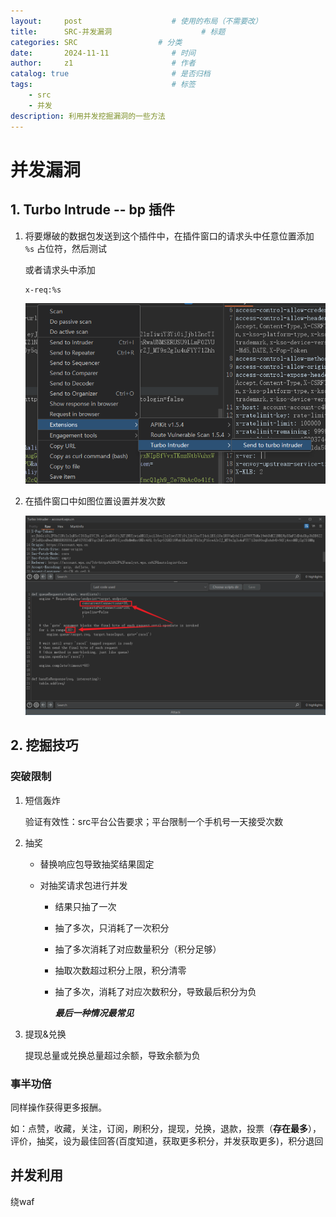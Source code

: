 ```yaml
---
layout:     post   				    # 使用的布局（不需要改）
title:      SRC-并发漏洞				    # 标题
categories: SRC                  # 分类
date:       2024-11-11 				# 时间
author:     z1 						# 作者
catalog: true 						# 是否归档
tags:								# 标签
    - src
    - 并发
description: 利用并发挖掘漏洞的一些方法
---
```

# 并发漏洞

## 1. Turbo Intrude -- bp 插件

1. 将要爆破的数据包发送到这个插件中，在插件窗口的请求头中任意位置添加 `%s` 占位符，然后测试

   或者请求头中添加

   ```html
   x-req:%s
   ```

   ![image-20241031193518257](./images/image-20241031193518257.png)

2. 在插件窗口中如图位置设置并发次数

   ![image-20241031193735040](./images/image-20241031193735040.png)

## 2. 挖掘技巧

### 突破限制

1. 短信轰炸

   验证有效性：src平台公告要求；平台限制一个手机号一天接受次数

2. 抽奖

   - 替换响应包导致抽奖结果固定

   - 对抽奖请求包进行并发

     - 结果只抽了一次

     - 抽了多次，只消耗了一次积分

     - 抽了多次消耗了对应数量积分（积分足够）

     - 抽取次数超过积分上限，积分清零

     - 抽了多次，消耗了对应次数积分，导致最后积分为负

       ***最后一种情况最常见***

3. 提现&兑换

   提现总量或兑换总量超过余额，导致余额为负

### 事半功倍

同样操作获得更多报酬。

如：点赞，收藏，关注，订阅，刷积分，提现，兑换，退款，投票（**存在最多**），评价，抽奖，设为最佳回答(百度知道，获取更多积分，并发获取更多)，积分退回

## 并发利用

绕waf

